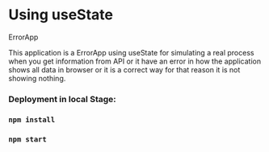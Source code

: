 # Using useState

ErrorApp

This application is a ErrorApp using useState for simulating a real process when you get information from
API or it have an error in how the application shows all data in browser or it is a correct way for that reason it is not showing nothing.

### Deployment in local Stage:

### `npm install`

### `npm start`
